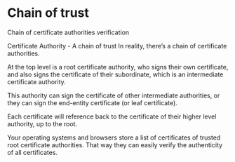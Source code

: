 # Chain of trust
Chain of certificate authorities verification

Certificate Authority - A chain of trust
In reality, there’s a chain of certificate authorities.

At the top level is a root certificate authority, who signs their own certificate, and also signs the certificate of their subordinate, which is an intermediate certificate authority.

This authority can sign the certificate of other intermediate authorities, or they can sign the end-entity certificate (or leaf certificate).

Each certificate will reference back to the certificate of their higher level authority, up to the root.

Your operating systems and browsers store a list of certificates of trusted root certificate authorities. That way they can easily verify the authenticity of all certificates.

